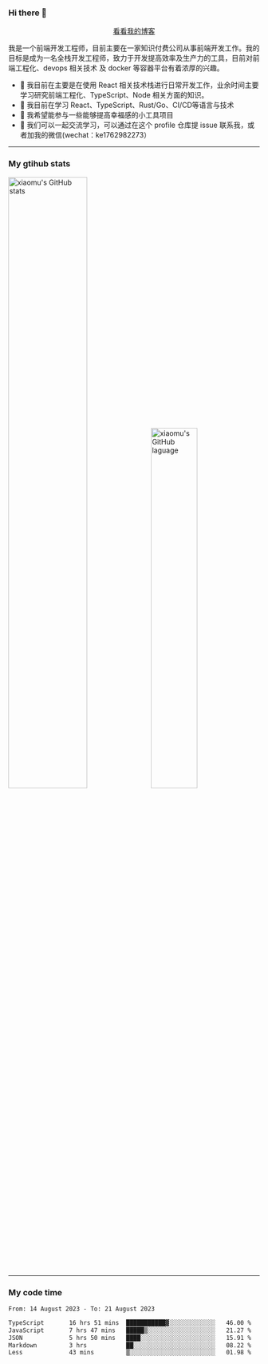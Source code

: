 ### Hi there 👋

<p align="center">
  <a href="https://blog.realjacket.site/">看看我的博客</a>
</p>

我是一个前端开发工程师，目前主要在一家知识付费公司从事前端开发工作。我的目标是成为一名全栈开发工程师，致力于开发提高效率及生产力的工具，目前对前端工程化、devops 相关技术 及 docker 等容器平台有着浓厚的兴趣。

- 🔭 我目前在主要是在使用 React 相关技术栈进行日常开发工作，业余时间主要学习研究前端工程化、TypeScript、Node 相关方面的知识。
- 🌱 我目前在学习 React、TypeScript、Rust/Go、CI/CD等语言与技术
- 👯 我希望能参与一些能够提高幸福感的小工具项目
- 💬 我们可以一起交流学习，可以通过在这个 profile 仓库提 issue 联系我，或者加我的微信(wechat：ke1762982273）

***

### My gtihub stats

<a><img src="https://github-readme-stats-git-masterrstaa-rickstaa.vercel.app/api?username=real-jacket&&show_icons=true" title="xiaomu's GitHub stats" alt="xiaomu's GitHub stats" style="width:56%;"/></a>
<a><img src="https://github-readme-stats-git-masterrstaa-rickstaa.vercel.app/api/top-langs/?username=real-jacket&layout=compact" title="xiaomu's GitHub laguage" alt="xiaomu's GitHub laguage" style="width:43%;"/><a/>

***

### My code time

<!--START_SECTION:waka-->

```txt
From: 14 August 2023 - To: 21 August 2023

TypeScript       16 hrs 51 mins  ███████████▓░░░░░░░░░░░░░   46.00 %
JavaScript       7 hrs 47 mins   █████▒░░░░░░░░░░░░░░░░░░░   21.27 %
JSON             5 hrs 50 mins   ████░░░░░░░░░░░░░░░░░░░░░   15.91 %
Markdown         3 hrs           ██░░░░░░░░░░░░░░░░░░░░░░░   08.22 %
Less             43 mins         ▒░░░░░░░░░░░░░░░░░░░░░░░░   01.98 %
```

<!--END_SECTION:waka-->
